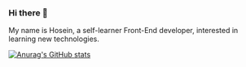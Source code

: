 ### Hi there 👋

My name is Hosein, a self-learner Front-End developer, interested in learning new technologies. 


[![Anurag's GitHub stats](https://github-readme-stats.vercel.app/api?username=hoseinABH98)](https://github.com/hoseinABH98/github-readme-stats)



